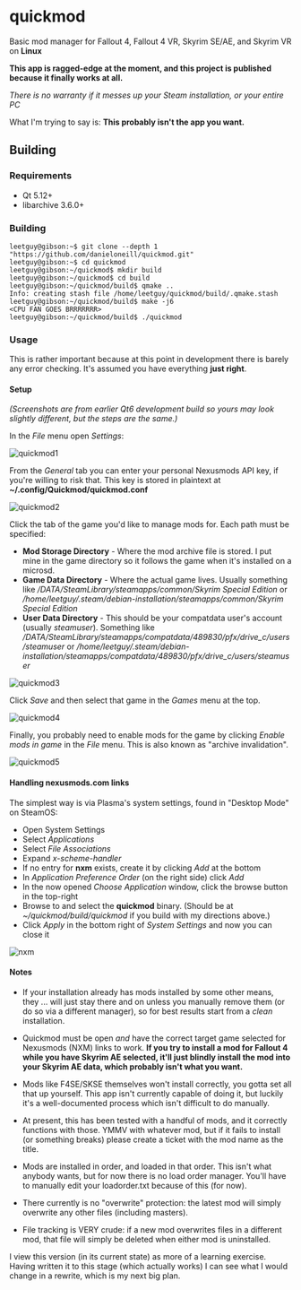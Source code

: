 # quickmod
Basic mod manager for Fallout 4, Fallout 4 VR, Skyrim SE/AE, and Skyrim VR on **Linux**

**This app is ragged-edge at the moment, and this project is published because it finally works at all.**

*There is no warranty if it messes up your Steam installation, or your entire PC*

What I'm trying to say is: **This probably isn't the app you want.**

## Building

### Requirements

 * Qt 5.12+
 * libarchive 3.6.0+

### Building

```
leetguy@gibson:~$ git clone --depth 1 "https://github.com/danieloneill/quickmod.git"
leetguy@gibson:~$ cd quickmod
leetguy@gibson:~/quickmod$ mkdir build
leetguy@gibson:~/quickmod$ cd build
leetguy@gibson:~/quickmod/build$ qmake ..
Info: creating stash file /home/leetguy/quickmod/build/.qmake.stash
leetguy@gibson:~/quickmod/build$ make -j6
<CPU FAN GOES BRRRRRRR>
leetguy@gibson:~/quickmod/build$ ./quickmod
```

### Usage

This is rather important because at this point in development there is barely any error checking. It's assumed you have everything **just right**.

#### Setup

*(Screenshots are from earlier Qt6 development build so yours may look slightly different, but the steps are the same.)*

In the *File* menu open *Settings*:

![quickmod1](https://user-images.githubusercontent.com/10540429/212122709-0d3ca494-a9bd-493f-a320-90b6b04bc592.png)

From the *General* tab you can enter your personal Nexusmods API key, if you're willing to risk that. This key is stored in plaintext at **~/.config/Quickmod/quickmod.conf**

![quickmod2](https://user-images.githubusercontent.com/10540429/212122741-fde97024-bc99-4df9-8060-800c308cec47.png)

Click the tab of the game you'd like to manage mods for. Each path must be specified:

 * **Mod Storage Directory** - Where the mod archive file is stored. I put mine in the game directory so it follows the game when it's installed on a microsd.
 * **Game Data Directory** - Where the actual game lives. Usually something like */DATA/SteamLibrary/steamapps/common/Skyrim Special Edition* or */home/leetguy/.steam/debian-installation/steamapps/common/Skyrim Special Edition*
 * **User Data Directory** - This should be your compatdata user's account (usually *steamuser*). Something like */DATA/SteamLibrary/steamapps/compatdata/489830/pfx/drive_c/users/steamuser* or */home/leetguy/.steam/debian-installation/steamapps/compatdata/489830/pfx/drive_c/users/steamuser*
 
![quickmod3](https://user-images.githubusercontent.com/10540429/212122774-09a89b3b-80a0-47ff-998d-235a200d836b.png)

Click *Save* and then select that game in the *Games* menu at the top.

![quickmod4](https://user-images.githubusercontent.com/10540429/212122780-8300cba7-965c-45b2-944e-cfbe22b31526.png)

Finally, you probably need to enable mods for the game by clicking *Enable mods in game* in the *File* menu. This is also known as "archive invalidation".

![quickmod5](https://user-images.githubusercontent.com/10540429/212122797-d0f9aef5-45b9-42ed-a3be-c02eac862daa.png)

#### Handling nexusmods.com links

The simplest way is via Plasma's system settings, found in "Desktop Mode" on SteamOS:

 * Open System Settings
 * Select *Applications*
 * Select *File Associations*
 * Expand *x-scheme-handler*
  * If no entry for **nxm** exists, create it by clicking *Add* at the bottom
 * In *Application Preference Order* (on the right side) click *Add*
 * In the now opened *Choose Application* window, click the browse button in the top-right
 * Browse to and select the **quickmod** binary. (Should be at *~/quickmod/build/quickmod* if you build with my directions above.)
 * Click *Apply* in the bottom right of *System Settings* and now you can close it
 
![nxm](https://user-images.githubusercontent.com/10540429/212124402-1aa24108-7658-45b4-86d2-c5360c6af049.png)

#### Notes

* If your installation already has mods installed by some other means, they ... will just stay there and on unless you manually remove them (or do so via a different manager), so for best results start from a *clean* installation.

* Quickmod must be open *and* have the correct target game selected for Nexusmods (NXM) links to work. **If you try to install a mod for Fallout 4 while you have Skyrim AE selected, it'll just blindly install the mod into your Skyrim AE data, which probably isn't what you want.**

* Mods like F4SE/SKSE themselves won't install correctly, you gotta set all that up yourself. This app isn't currently capable of doing it, but luckily it's a well-documented process which isn't difficult to do manually.

* At present, this has been tested with a handful of mods, and it correctly functions with those. YMMV with whatever mod, but if it fails to install (or something breaks) please create a ticket with the mod name as the title.

* Mods are installed in order, and loaded in that order. This isn't what anybody wants, but for now there is no load order manager. You'll have to manually edit your loadorder.txt because of this (for now).

* There currently is no "overwrite" protection: the latest mod will simply overwrite any other files (including masters).

* File tracking is VERY crude: if a new mod overwrites files in a different mod, that file will simply be deleted when either mod is uninstalled.


I view this version (in its current state) as more of a learning exercise. Having written it to this stage (which actually works) I can see what I would change in a rewrite, which is my next big plan.

